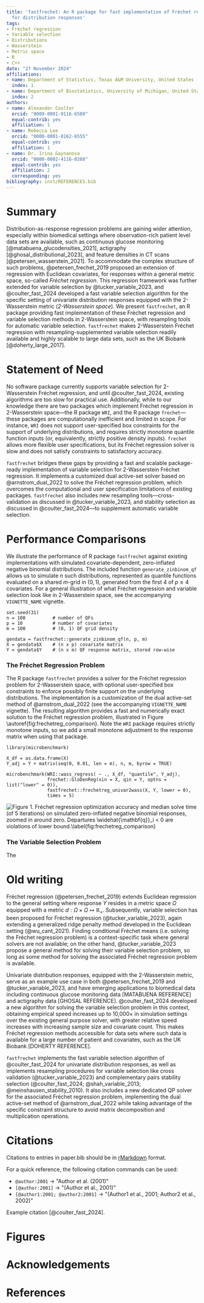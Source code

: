```yaml
---
title: 'fastfrechet: An R package for fast implementation of Fréchet regression functions
  for distribution responses'
tags:
- Fréchet regression
- Variable selection
- Distributions
- Wasserstein
- Metric space
- R
- C++
date: "27 November 2024"
affiliations:
- name: Department of Statistics, Texas A&M University, United States
  index: 1
- name: Department of Biostatistics, University of Michigan, United States
  index: 2
authors:
- name: Alexander Coulter
  orcid: "0009-0001-9116-6588"
  equal-contrib: yes
  affiliation: 1
- name: Rebecca Lee
  orcid: "0000-0001-8162-6555"
  equal-contrib: yes
  affiliation: 1
- name: Dr. Irina Gaynanova
  orcid: "0000-0002-4116-0268"
  equal-contrib: yes
  affiliation: 2
  corresponding: yes
bibliography: inst/REFERENCES.bib
---
```


# Summary

Distribution-as-response regression problems are gaining wider attention,
especially within biomedical settings where observation-rich patient level data
sets are available, such as continuous glucose monitoring
[@matabuena_glucodensities_2021], actigraphy [@ghosal_distributional_2023], and
feature densities in CT scans [@petersen_wasserstein_2021].
To accommodate the complex structure of such problems, @petersen_frechet_2019
proposed an extension of regression with Euclidean covariates, for responses
within a general metric space, so-called *Fréchet regression*. This regression
framework was further extended for variable selection by @tucker_variable_2023,
and @coulter_fast_2024 developed a fast variable selection algorithm for the
specific setting of univariate distribution responses equipped with the
2-Wasserstein metric (*2-Wasserstein space*). We present `fastfrechet`, an R
package providing fast implementation of these Fréchet regression and variable
selection methods in 2-Wasserstein space, with resampling tools for automatic
variable selection. `fastfrechet` makes 2-Wasserstein Fréchet regression with
resampling-supplemented variable selection readily available and highly scalable
to large data sets, such as the UK Biobank [@doherty_large_2017].

# Statement of Need

No software package currently supports variable selection for 2-Wasserstein
Fréchet regression, and until @coulter_fast_2024, existing algorithms are too
slow for practical use. Additionally, while to our knowledge there are two
packages which implement Fréchet regression in 2-Wasserstein space—the R package
`WRI`, and the R package `frechet`—these packages are computationally
inefficient and limited in scope. For instance, `WRI` does not support
user-specified box constraints for the support of underlying distributions, and
requires strictly monotone quantile function inputs (or, equivalently, strictly
positive density inputs). `frechet` allows more flexible user specifications,
but its Fréchet regression solver is slow and does not satisfy constraints to
satisfactory accuracy.

`fastfrechet` bridges these gaps by providing a fast and scalable package-ready
implementation of variable selection for 2-Wasserstein Fréchet regression. It
implements a customized dual active-set solver based on @arnstrom_dual_2022 to
solve the Fréchet regression problem, which overcomes the computational and user
specification limitations of existing packages. `fastfrechet` also includes new
resampling tools—cross-validation as discussed in @tucker_variable_2023, and
stability selection as discussed in @coulter_fast_2024—to supplement automatic
variable selection.

# Performance Comparisons

We illustrate the performance of R package `fastfrechet` against existing
implementations with simulated covariate-dependent, zero-inflated negative
binomial distributions. The included function `generate_zinbinom_qf` allows us
to simulate $n$ such distributions, represented as quantile functions evaluated
on a shared $m$-grid in $(0, 1)$, generated from the first 4 of $p \geq 4$
covariates. For a general illustration of what Fréchet regression and variable
selection look like in 2-Wasserstein space, see the accompanying `VIGNETTE_NAME`
vignette.
```
set.seed(31)
n = 100          # number of QFs
p = 10           # number of covariates
m = 100          # (0, 1) QF grid density 

gendata = fastfrechet::generate_zinbinom_qf(n, p, m)
X = gendata$X    # (n x p) covariate matrix
Y = gendata$Y    # (n x m) QF response matrix, stored row-wise
```

### The Fréchet Regression Problem

The R package `fastfrechet` provides a solver for the Fréchet regression problem
for 2-Wasserstein space, with optional user-specified box constraints to enforce
possibly finite support on the underlying distributions. The implementation is
a customization of the dual active-set method of @arnstrom_dual_2022 (see the
accompanying `VIGNETTE_NAME` vignette). The resulting algorithm provides a fast
and numerically exact solution to the Fréchet regression problem, illustrated in
Figure \autoref{fig:frechetreg_comparison}. Note the `WRI` package requires
strictly monotone inputs, so we add a small monotone adjustment to the response
matrix when using that package.
```
library(microbenchmark)

X_df = as.data.frame(X)
Y_adj = Y + matrix(seq(0, 0.01, len = m), n, m, byrow = TRUE)

microbenchmark(WRI::wass_regress( ~ ., X_df, "quantile", Y_adj),
               frechet::GloDenReg(xin = X, qin = Y, optns = list("lower" = 0)),
               fastfrechet::frechetreg_univar2wass(X, Y, lower = 0),
               times = 5)
```
![**Figure 1**. Fréchet regression optimization accuracy and median solve time
(of 5 iterations) on simulated zero-inflated negative binomial responses, zoomed
in around zero. Departures $\widehat{\mathbf{q}}_i < 0$ are violations of lower
bound.\label{fig:frechetreg_comparison}](figures/frechetreg_comparison.png)

### The Variable Selection Problem

The 

# Old writing

Fréchet regression (@petersen_frechet_2019) extends Euclidean regression to the
general setting where response $Y$ resides in a metric space $\Omega$ equipped
with a metric $d : \Omega \times \Omega \mapsto \mathbb{R}_+$. Subsequently, variable
selection has been proposed for Fréchet regression (@tucker_variable_2023),
again extending a generalized ridge penalty method developed in the Euclidean
setting (@wu_cant_2021). Finding conditional Fréchet means (i.e. solving the
Fréchet regression problem) is a context-specific task where general solvers are
not available; on the other hand, @tucker_variable_2023 propose a general method
for solving their variable selection problem, so long as some method for solving
the associated Fréchet regression problem is available.

Univariate distribution responses, equipped with the 2-Wasserstein metric, serve
as an example use case in both @petersen_frechet_2019 and @tucker_variable_2023,
and have emerging applications to biomedical data including continuous glucose
monitoring data [MATABUENA REFERENCE] and actigraphy data [GHOSAL REFERENCE].
@coulter_fast_2024 developed a new algorithm for solving the variable selection
problem in this context, obtaining empirical speed increases up to
10,000$\times$ in simulation settings over the existing general purpose solver,
with greater relative speed increases with increasing sample size and covariate
count. This makes Fréchet regression methods accessible for data sets where such
data is available for a large number of patient and covariates, such as the UK
Biobank [DOHERTY REFERENCE].

`fastfrechet` implements the fast variable selection algorithm of
@coulter_fast_2024 for univariate distribution responses, as well as implements
resampling procedures for variable selection like cross validation
(@tucker_variable_2023) and complementary pairs stability selection
(@coulter_fast_2024; @shah_variable_2013; @meinshausen_stability_2010). It also
includes a new dedicated QP solver for the associated Fréchet regression
problem, implementing the dual active-set method of @arnstrom_dual_2022 while
taking advantage of the specific constraint structure to avoid matrix
decomposition and multiplication operations.

# Citations

Citations to entries in paper.bib should be in
[rMarkdown](http://rmarkdown.rstudio.com/authoring_bibliographies_and_citations.html)
format.

For a quick reference, the following citation commands can be used:
- `@author:2001`  ->  "Author et al. (2001)"
- `[@author:2001]` -> "(Author et al., 2001)"
- `[@author1:2001; @author2:2001]` -> "(Author1 et al., 2001; Author2 et al., 2002)"

Example citation [@coulter_fast_2024].

# Figures

# Acknowledgements

# References